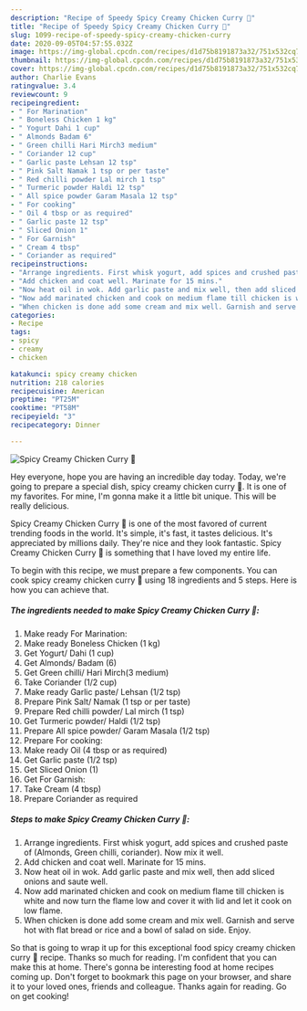 ```yaml
---
description: "Recipe of Speedy Spicy Creamy Chicken Curry 🥘"
title: "Recipe of Speedy Spicy Creamy Chicken Curry 🥘"
slug: 1099-recipe-of-speedy-spicy-creamy-chicken-curry
date: 2020-09-05T04:57:55.032Z
image: https://img-global.cpcdn.com/recipes/d1d75b8191873a32/751x532cq70/spicy-creamy-chicken-curry-🥘-recipe-main-photo.jpg
thumbnail: https://img-global.cpcdn.com/recipes/d1d75b8191873a32/751x532cq70/spicy-creamy-chicken-curry-🥘-recipe-main-photo.jpg
cover: https://img-global.cpcdn.com/recipes/d1d75b8191873a32/751x532cq70/spicy-creamy-chicken-curry-🥘-recipe-main-photo.jpg
author: Charlie Evans
ratingvalue: 3.4
reviewcount: 9
recipeingredient:
- " For Marination"
- " Boneless Chicken 1 kg"
- " Yogurt Dahi 1 cup"
- " Almonds Badam 6"
- " Green chilli Hari Mirch3 medium"
- " Coriander 12 cup"
- " Garlic paste Lehsan 12 tsp"
- " Pink Salt Namak 1 tsp or per taste"
- " Red chilli powder Lal mirch 1 tsp"
- " Turmeric powder Haldi 12 tsp"
- " All spice powder Garam Masala 12 tsp"
- " For cooking"
- " Oil 4 tbsp or as required"
- " Garlic paste 12 tsp"
- " Sliced Onion 1"
- " For Garnish"
- " Cream 4 tbsp"
- " Coriander as required"
recipeinstructions:
- "Arrange ingredients. First whisk yogurt, add spices and crushed paste of (Almonds, Green chilli, coriander). Now mix it well."
- "Add chicken and coat well. Marinate for 15 mins."
- "Now heat oil in wok. Add garlic paste and mix well, then add sliced onions and saute well."
- "Now add marinated chicken and cook on medium flame till chicken is white and now turn the flame low and cover it with lid and let it cook on low flame."
- "When chicken is done add some cream and mix well. Garnish and serve hot with flat bread or rice and a bowl of salad on side. Enjoy."
categories:
- Recipe
tags:
- spicy
- creamy
- chicken

katakunci: spicy creamy chicken 
nutrition: 218 calories
recipecuisine: American
preptime: "PT25M"
cooktime: "PT58M"
recipeyield: "3"
recipecategory: Dinner

---
```



![Spicy Creamy Chicken Curry 🥘](https://img-global.cpcdn.com/recipes/d1d75b8191873a32/751x532cq70/spicy-creamy-chicken-curry-🥘-recipe-main-photo.jpg)

Hey everyone, hope you are having an incredible day today. Today, we're going to prepare a special dish, spicy creamy chicken curry 🥘. It is one of my favorites. For mine, I'm gonna make it a little bit unique. This will be really delicious.



Spicy Creamy Chicken Curry 🥘 is one of the most favored of current trending foods in the world. It's simple, it's fast, it tastes delicious. It's appreciated by millions daily. They're nice and they look fantastic. Spicy Creamy Chicken Curry 🥘 is something that I have loved my entire life.


To begin with this recipe, we must prepare a few components. You can cook spicy creamy chicken curry 🥘 using 18 ingredients and 5 steps. Here is how you can achieve that.

<!--inarticleads1-->

##### The ingredients needed to make Spicy Creamy Chicken Curry 🥘:

1. Make ready  For Marination:
1. Make ready  Boneless Chicken (1 kg)
1. Get  Yogurt/ Dahi (1 cup)
1. Get  Almonds/ Badam (6)
1. Get  Green chilli/ Hari Mirch(3 medium)
1. Take  Coriander (1/2 cup)
1. Make ready  Garlic paste/ Lehsan (1/2 tsp)
1. Prepare  Pink Salt/ Namak (1 tsp or per taste)
1. Prepare  Red chilli powder/ Lal mirch (1 tsp)
1. Get  Turmeric powder/ Haldi (1/2 tsp)
1. Prepare  All spice powder/ Garam Masala (1/2 tsp)
1. Prepare  For cooking:
1. Make ready  Oil (4 tbsp or as required)
1. Get  Garlic paste (1/2 tsp)
1. Get  Sliced Onion (1)
1. Get  For Garnish:
1. Take  Cream (4 tbsp)
1. Prepare  Coriander as required




<!--inarticleads2-->

##### Steps to make Spicy Creamy Chicken Curry 🥘:

1. Arrange ingredients. First whisk yogurt, add spices and crushed paste of (Almonds, Green chilli, coriander). Now mix it well.
1. Add chicken and coat well. Marinate for 15 mins.
1. Now heat oil in wok. Add garlic paste and mix well, then add sliced onions and saute well.
1. Now add marinated chicken and cook on medium flame till chicken is white and now turn the flame low and cover it with lid and let it cook on low flame.
1. When chicken is done add some cream and mix well. Garnish and serve hot with flat bread or rice and a bowl of salad on side. Enjoy.




So that is going to wrap it up for this exceptional food spicy creamy chicken curry 🥘 recipe. Thanks so much for reading. I'm confident that you can make this at home. There's gonna be interesting food at home recipes coming up. Don't forget to bookmark this page on your browser, and share it to your loved ones, friends and colleague. Thanks again for reading. Go on get cooking!
